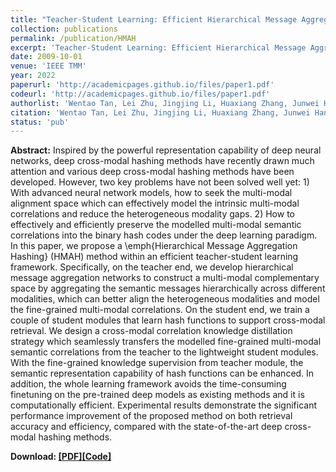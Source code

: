 ```yaml
---
title: "Teacher-Student Learning: Efficient Hierarchical Message Aggregation Hashing for Cross-Modal Retrieval"
collection: publications
permalink: /publication/HMAH
excerpt: 'Teacher-Student Learning: Efficient Hierarchical Message Aggregation Hashing for Cross-Modal Retrieval'
date: 2009-10-01
venue: 'IEEE TMM'
year: 2022
paperurl: 'http://academicpages.github.io/files/paper1.pdf'
codeurl: 'http://academicpages.github.io/files/paper1.pdf'
authorlist: 'Wentao Tan, Lei Zhu, Jingjing Li, Huaxiang Zhang, Junwei Han'
citation: 'Wentao Tan, Lei Zhu, Jingjing Li, Huaxiang Zhang, Junwei Han. Teacher-Student Learning: Efficient Hierarchical Message Aggregation Hashing for Cross-Modal Retrieval. IEEE TMM, 2022, Accepted.'
status: 'pub'
---
```

**Abstract:**
Inspired by the powerful representation capability of deep neural networks, deep cross-modal hashing methods have recently drawn much attention and various deep cross-modal hashing methods have been developed. However, two key problems have not been solved well yet: 1) With advanced neural network models, how to seek the multi-modal alignment space which can effectively model the intrinsic multi-modal correlations and reduce the heterogeneous modality gaps. 2) How to effectively and efficiently preserve the modelled multi-modal semantic correlations into the binary hash codes under the deep learning paradigm. In this paper, we propose a \emph{Hierarchical Message Aggregation Hashing} (HMAH) method within an efficient teacher-student learning framework. Specifically, on the teacher end, we develop hierarchical message aggregation networks to construct a multi-modal complementary space by aggregating the semantic messages hierarchically across different modalities, which can better align the heterogeneous modalities and model the fine-grained multi-modal correlations. On the student end, we train a couple of student modules that learn hash functions to support cross-modal retrieval. We design a cross-modal correlation knowledge distillation strategy which seamlessly transfers the modelled fine-grained multi-modal semantic correlations from the teacher to the lightweight student modules. With the fine-grained knowledge supervision from teacher module, the semantic representation capability of hash functions can be enhanced. In addition, the whole learning framework avoids the time-consuming finetuning on the pre-trained deep models as existing methods and it is computationally efficient. Experimental results demonstrate the significant performance improvement of the proposed method on both retrieval accuracy and efficiency, compared with the state-of-the-art deep cross-modal hashing methods. 

**Download: [[PDF]](https://ieeexplore.ieee.org/document/9782694)[[Code]](https://github.com/FutureTwT/HMAH)**
